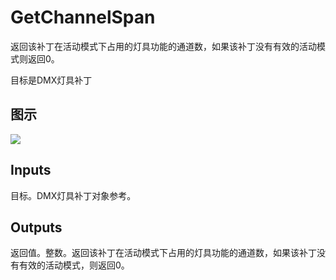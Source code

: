 # GetChannelSpan

返回该补丁在活动模式下占用的灯具功能的通道数，如果该补丁没有有效的活动模式则返回0。

目标是DMX灯具补丁

## 图示

![]($-20221218-18434142.png)

## Inputs

目标。DMX灯具补丁对象参考。

## Outputs

返回值。整数。返回该补丁在活动模式下占用的灯具功能的通道数，如果该补丁没有有效的活动模式，则返回0。